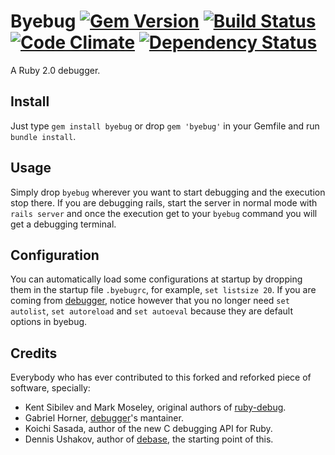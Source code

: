 # Byebug [![Gem Version](https://badge.fury.io/rb/byebug.png)](http://badge.fury.io/rb/byebug) [![Build Status](https://secure.travis-ci.org/deivid-rodriguez/byebug.png)](http://travis-ci.org/deivid-rodriguez/byebug) [![Code Climate](https://codeclimate.com/github/deivid-rodriguez/byebug.png)](https://codeclimate.com/github/deivid-rodriguez/byebug) [![Dependency Status](https://gemnasium.com/deivid-rodriguez/byebug.png)](https://gemnasium.com/deivid-rodriguez/byebug)

A Ruby 2.0 debugger.


## Install

Just type `gem install byebug` or drop `gem 'byebug'` in your Gemfile and run
`bundle install`.


## Usage

Simply drop `byebug` wherever you want to start debugging and the execution
stop there. If you are debugging rails, start the server in normal mode with
`rails server` and once the execution get to your `byebug` command you will get
a debugging terminal.


## Configuration

You can automatically load some configurations at startup by dropping them in
the startup file `.byebugrc`, for example, `set listsize 20`. If you are coming
from [debugger](https://github.com/cldwalker/debugger), notice however that you
no longer need `set autolist`, `set autoreload` and `set autoeval` because they
are default options in byebug.


## Credits

Everybody who has ever contributed to this forked and reforked piece of
software, specially:

* Kent Sibilev and Mark Moseley, original authors of
[ruby-debug](https://github.com/mark-moseley/ruby-debug).
* Gabriel Horner, [debugger](https://github.com/cldwalker/debugger)'s mantainer.
* Koichi Sasada, author of the new C debugging API for Ruby.
* Dennis Ushakov, author of [debase](https://github.com/denofevil/debase), the
starting point of this.
